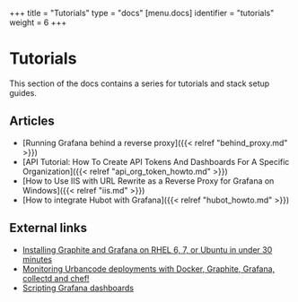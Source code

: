 +++
title = "Tutorials"
type = "docs"
[menu.docs]
identifier = "tutorials"
weight = 6
+++

# Tutorials

This section of the docs contains a series for tutorials and stack setup guides.

## Articles

- [Running Grafana behind a reverse proxy]({{< relref "behind_proxy.md" >}})
- [API Tutorial: How To Create API Tokens And Dashboards For A Specific Organization]({{< relref "api_org_token_howto.md" >}})
- [How to Use IIS with URL Rewrite as a Reverse Proxy for Grafana on Windows]({{< relref "iis.md" >}})
- [How to integrate Hubot with Grafana]({{< relref "hubot_howto.md" >}})

## External links

- [Installing Graphite and Grafana on RHEL 6, 7, or Ubuntu in under 30 minutes](https://www.beginswithdata.com/2015/09/14/installing-graphite-and-grafana-on-rhel-6-7-or-ubuntu-in-under-30-minutes/)
- [Monitoring Urbancode deployments with Docker, Graphite, Grafana, collectd and chef!](http://cloud.boriskuschel.com/2015/08/monitoring-urbancode-deploments-with.html)
- [Scripting Grafana dashboards](http://anatolijd.blogspot.se/2014/07/scripting-grafana-dashboards.html)


